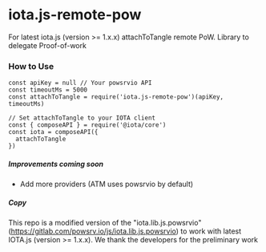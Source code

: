 # iota.js-remote-pow
For latest iota.js (version >= 1.x.x) attachToTangle remote PoW. Library to delegate Proof-of-work 

### How to Use

```
const apiKey = null // Your powsrvio API 
const timeoutMs = 5000
const attachToTangle = require('iota.js-remote-pow')(apiKey, timeoutMs)

// Set attachToTangle to your IOTA client
const { composeAPI } = require('@iota/core')
const iota = composeAPI({
  attachToTangle
})
```

##### Improvements coming soon
- Add more providers (ATM uses powsrvio by default)

##### Copy
This repo is a modified version of the "iota.lib.js.powsrvio"(https://gitlab.com/powsrv.io/js/iota.lib.js.powsrvio) to work with latest IOTA.js (version >= 1.x.x). We thank the developers for the preliminary work
